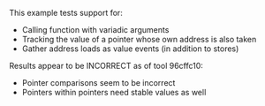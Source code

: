 This example tests support for:

* Calling function with variadic arguments
* Tracking the value of a pointer whose own address is also taken
* Gather address loads as value events (in addition to stores)

Results appear to be INCORRECT as of tool 96cffc10:

* Pointer comparisons seem to be incorrect
* Pointers within pointers need stable values as well
